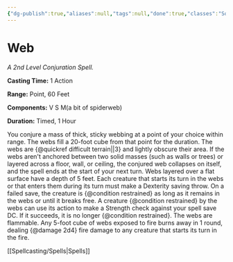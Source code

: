 ```yaml
---
{"dg-publish":true,"aliases":null,"tags":null,"done":true,"classes":"Sorcerer, Wizard, Artificer,","spellLevel":2,"school":"Conjuration","source":"PHB","permalink":"/spells/web/","dgHomeLink":false,"dgPassFrontmatter":true}
---
```


# Web
*A 2nd Level Conjuration Spell.*

**Casting Time:** 1 Action

**Range:** Point, 60 Feet

**Components:** V S M(a bit of spiderweb)

**Duration:** Timed, 1 Hour

You conjure a mass of thick, sticky webbing at a point of your choice within range. The webs fill a 20-foot cube from that point for the duration. The webs are {@quickref difficult terrain||3} and lightly obscure their area.
If the webs aren't anchored between two solid masses (such as walls or trees) or layered across a floor, wall, or ceiling, the conjured web collapses on itself, and the spell ends at the start of your next turn. Webs layered over a flat surface have a depth of 5 feet.
Each creature that starts its turn in the webs or that enters them during its turn must make a Dexterity saving throw. On a failed save, the creature is {@condition restrained} as long as it remains in the webs or until it breaks free.
A creature {@condition restrained} by the webs can use its action to make a Strength check against your spell save DC. If it succeeds, it is no longer {@condition restrained}.
The webs are flammable. Any 5-foot cube of webs exposed to fire burns away in 1 round, dealing {@damage 2d4} fire damage to any creature that starts its turn in the fire.

[[Spellcasting/Spells|Spells]]